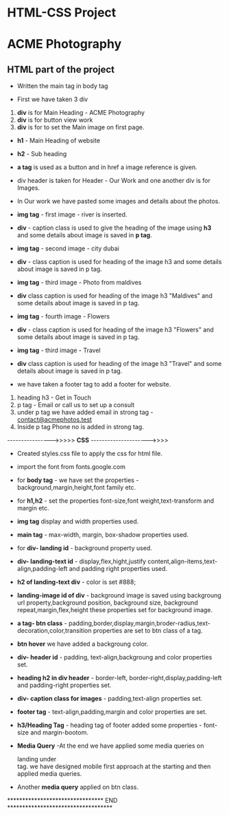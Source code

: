 # HTML-CSS Project


# ACME Photography

## HTML part of the project

+ Written the main tag in body tag

+ First we have taken 3 div 
1. **div** is for Main Heading - ACME Photography
2. **div** is for button view work
3. **div** is for to set the Main image on first page.

+ **h1** - Main Heading of website
+ **h2** - Sub heading
+ **a tag** is used as a button and in href a image reference is given.

+ div  header is taken for Header - Our Work and one another div is for Images.

+ In Our work we have pasted some images and details about the photos.

+ **img tag**  - first image - river is inserted.
+ **div** - caption class is used to give the heading of the image using **h3** and some details about image is saved in **p tag**.

+ **img tag**  - second image - city dubai
+ **div** - class caption is used for heading of the image h3 and some details about image is saved in p tag.

+ **img tag**  - third image - Photo from maldives
+ **div** class caption is used for heading of the image h3 "Maldives" and some details about image is saved in p tag.

+ **img tag**  - fourth image - Flowers
+ **div** - class caption is used for heading of the image h3 "Flowers" and some details about image is saved in p tag.

+ **img tag**  - third image - Travel
+ **div** class caption is used for heading of the image h3 "Travel" and some details about image is saved in p tag.

+ we have taken a footer tag to add a footer for website.
 1. heading h3 - Get in Touch
 2. p tag  - Email or call us to set up a consult
 3. under p tag we have added email in strong tag - contact@acmephotos.test
 4. Inside p tag Phone no is added in strong tag.


---------------->>>>> **CSS** --------------------->>>>

+ Created styles.css file to apply the css for html file.

+ import the font from fonts.google.com

+ for **body tag** - we have set the properties - background,margin,height,font family etc.

+ for **h1,h2** - set the properties font-size,font weight,text-transform and margin etc.

+ **img tag** display and width properties used.

+ **main tag** - max-width, margin, box-shadow properties used.

+ for **div- landing id** - background property used.

+ **div- landing-text id** - display,flex,hight,justify content,align-items,text-align,padding-left and padding right properties used.

+ **h2 of landing-text div** - color is set #888;

+ **landing-image id of div** - background image is saved using backgroung url property,background position, background size, background repeat,margin,flex,height these properties set for background image.

+ **a tag- btn class** - padding,border,display,margin,broder-radius,text-decoration,color,transition properties are set to btn class of a tag.

+ **btn hover** we have added a backgroung color.

+ **div- header id** - padding, text-align,backgroung and color properties set.

+ **heading h2 in div header** - border-left, border-right,display,padding-left and padding-right properties set.

+ **div- caption class for images** - padding,text-align properties set.

+ **footer tag** - text-align,padding,margin and color properties are set.

+ **h3/Heading Tag** - heading tag of footer added some properties - font-size and margin-bootom.

+ **Media Query** -At the end we have applied some media queries on <div> landing under <main> tag. we have designed mobile first approach at the starting and then applied media queries.

+ Another **media query** applied on btn class.

********************************    END ***********************************









